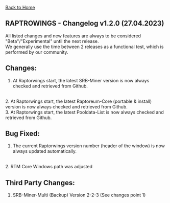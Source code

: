 ﻿[Back to Home](../index.md)

RAPTROWINGS - Changelog v1.2.0 (27.04.2023)                            
-------------------------------------------

All listed changes and new features are always to be considered "Beta"/"Experimental" until the next release.<br />
We generally use the time between 2 releases as a functional test, which is performed by our community.<br />

Changes:
--------
1. At Raptorwings start, the latest SRB-Miner version is now always checked and retrieved from Github.
<br />
2. At Raptorwings start, the latest Raptoreum-Core (portable & install) version is now always checked and retrieved from Github.
<br />
3. At Raptorwings start, the latest Pooldata-List is now always checked and retrieved from Github.
<br />

Bug Fixed:
----------
1. The current Raptorwings version number (header of the window) is now always updated automatically.
<br />
2. RTM Core Windows path was adjusted
<br />

Third Party Changes:
--------------------
1. SRB-Miner-Multi (Backup) Version 2-2-3 (See changes point 1)
<br />
